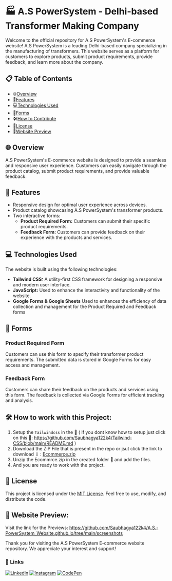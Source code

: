 # 🏭 A.S PowerSystem - Delhi-based Transformer Making Company

Welcome to the official repository for A.S PowerSystem's E-commerce website! A.S PowerSystem is a leading Delhi-based company specializing in the manufacturing of transformers. This website serves as a platform for customers to explore products, submit product requirements, provide feedback, and learn more about the company.

## 📋 Table of Contents
- 🌐[Overview](#overview)
- 🚀[Features](#features)
- 💻[Technologies Used](#technologies-used)
- 📝[Forms](#forms)
- 🛠️[How to Contribute](#how-to-contribute)
- 📄[License](#license)
- 👀[Website Preview](#Website-Preview)

## 🌐 Overview
A.S PowerSystem's E-commerce website is designed to provide a seamless and responsive user experience. Customers can easily navigate through the product catalog, submit product requirements, and provide valuable feedback.

## 🚀 Features
- Responsive design for optimal user experience across devices.
- Product catalog showcasing A.S PowerSystem's transformer products.
- Two interactive forms: 
  - **Product Required Form:** Customers can submit their specific product requirements.
  - **Feedback Form:** Customers can provide feedback on their experience with the products and services.

## 💻 Technologies Used
The website is built using the following technologies:
- **Tailwind CSS:** A utility-first CSS framework for designing a responsive and modern user interface.
- **JavaScript:** Used to enhance the interactivity and functionality of the website.
- **Google Forms & Google Sheets** Used to enhances the efficiency of data collection and management for the Product Required and Feedback forms

## 📝 Forms
### Product Required Form
Customers can use this form to specify their transformer product requirements. The submitted data is stored in Google Forms for easy access and management.

### Feedback Form
Customers can share their feedback on the products and services using this form. The feedback is collected via Google Forms for efficient tracking and analysis.

## **🛠️ How to work with this Project:**
1) Setup the `Tailwindcss` in the 📁 ( If you dont know how to setup just click on this 🔗: https://github.com/Saubhagya122k4/Tailwind-CSS/blob/main/README.md )
2) Download the ZIP File that is present in the repo or jsut click the link to download ⇩ : [Ecommerce.zip](https://github.com/Saubhagya122k4/A.S.-PowerSystem_Website.github.io/files/13723417/Ecommerce.zip)
3) Unzip the Ecommrce.zip in the created folder 📁 and add the files.
4) And you are ready to work with the project.

## 📄 License
This project is licensed under the [MIT License](LICENSE). Feel free to use, modify, and distribute the code.

## 👀 Website Preview:
Visit the link for the Previews: https://github.com/Saubhagya122k4/A.S.-PowerSystem_Website.github.io/tree/main/screenshots

Thank you for visiting the A.S PowerSystem E-commerce website repository. We appreciate your interest and support!










### **🔗 Links**
[![Linkedin](https://img.shields.io/badge/linkedin-0A66C2?style=for-the-badge&logo=linkedin&logoColor=white)](https://www.linkedin.com/in/saubhagya-vishwakarma-48734a243/)
[![Instagram](https://img.shields.io/badge/Instagram-0A66C2?style=for-the-badge&logo=instagram&logoColor=white)](https://www.instagram.com/saubhagya122004/?theme=dark)
[![CodePen](https://img.shields.io/badge/CodePen-0A66C2?style=for-the-badge&logo=codepen&logoColor=white)](https://codepen.io/Code-Tech)
